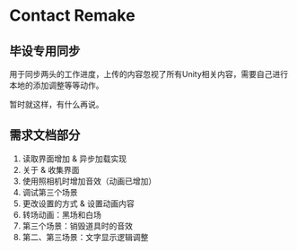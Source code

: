 # Contact Remake
## 毕设专用同步

用于同步两头的工作进度，上传的内容忽视了所有Unity相关内容，需要自己进行本地的添加调整等等动作。

暂时就这样，有什么再说。

## 需求文档部分
1. 读取界面增加 & 异步加载实现
2. 关于 & 收集界面
3. 使用照相机时增加音效（动画已增加）
4. 调试第三个场景
5. 更改设置的方式 & 设置动画内容
6. 转场动画：黑场和白场
7. 第三个场景：销毁道具时的音效
8. 第二、第三场景：文字显示逻辑调整
